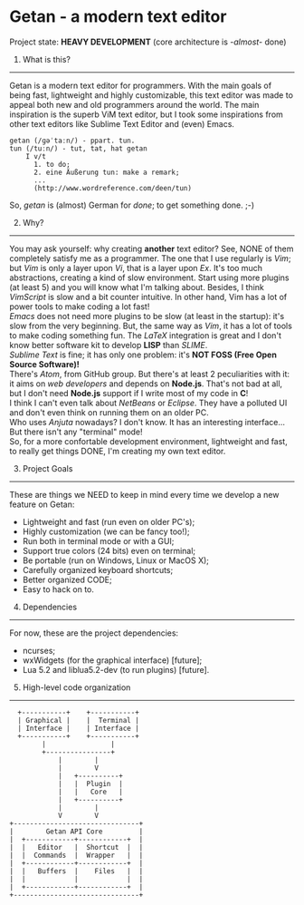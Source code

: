 Getan - a modern text editor
============================

Project state: **HEAVY DEVELOPMENT** (core architecture is *-almost-* done)

1. What is this?
----------------
Getan is a modern text editor for programmers. With the main goals of being
fast, lightweight and highly customizable, this text editor was made to appeal
both new and old programmers around the world. The main inspiration is the
superb ViM text editor, but I took some inspirations from other text editors
like Sublime Text Editor and (even) Emacs.

    getan (/ɡəˈtaːn/) - ppart. tun.
    tun (/tuːn/) - tut, tat, hat getan
        I v/t
          1. to do;
          2. eine Äußerung tun: make a remark;
          ...
          (http://www.wordreference.com/deen/tun)

So, *getan* is (almost) German for *done*; to get something done. ;-)

2. Why?
-------
You may ask yourself: why creating **another** text editor? See, NONE of them
completely satisfy me as a programmer. The one that I use regularly is *Vim*;
but *Vim* is only a layer upon *Vi*, that is a layer upon *Ex*. It's too much
abstractions, creating a kind of slow environment. Start using more plugins (at
least 5) and you will know what I'm talking about. Besides, I think *VimScript*
is slow and a bit counter intuitive. In other hand, Vim has a lot of power tools
to make coding a lot fast!<br />
*Emacs* does not need more plugins to be slow (at least in the startup): it's
slow from the very beginning. But, the same way as *Vim*, it has a lot of tools
to make coding something fun. The *LaTeX* integration is great and I don't know
better software kit to develop **LISP** than *SLIME*.<br />
*Sublime Text* is fine; it has only one problem: it's **NOT FOSS (Free Open
Source Software)!**<br />
There's *Atom*, from GitHub group. But there's at least 2 peculiarities with it:
it aims on *web developers* and depends on **Node.js**. That's not bad at all,
but I don't need **Node.js** support if I write most of my code in **C**!<br />
I think I can't even talk about *NetBeans* or *Eclipse*. They have a polluted UI
and don't even think on running them on an older PC.<br />
Who uses *Anjuta* nowadays? I don't know. It has an interesting interface... But
there isn't any "terminal" mode!<br />
So, for a more confortable development environment, lightweight and fast, to
really get things DONE, I'm creating my own text editor.

3. Project Goals
----------------
These are things we NEED to keep in mind every time we develop a new feature on
Getan:
  - Lightweight and fast (run even on older PC's);
  - Highly customization (we can be fancy too!);
  - Run both in terminal mode or with a GUI;
  - Support true colors (24 bits) even on terminal;
  - Be portable (run on Windows, Linux or MacOS X);
  - Carefully organized keyboard shortcuts;
  - Better organized CODE;
  - Easy to hack on to.

4. Dependencies
---------------
For now, these are the project dependencies:
  - ncurses;
  - wxWidgets (for the graphical interface) [future];
  - Lua 5.2 and liblua5.2-dev (to run plugins) [future].

5. High-level code organization
-------------------------------

      +-----------+    +-----------+
      | Graphical |    |  Terminal |
      | Interface |    | Interface |
      +-----------+    +-----------+
            |                |
            +----------------+
                |        |
                |        V
                |   +----------+
                |   |  Plugin  |
                |   |   Core   |
                |   +----------+
                |        |
                V        V
    +-------------------------------+
    |        Getan API Core         |
    |  +------------+------------+  |
    |  |   Editor   |  Shortcut  |  |
    |  |  Commands  |  Wrapper   |  |
    |  +------------+------------+  |
    |  |   Buffers  |    Files   |  |
    |  |            |            |  |
    |  +------------+------------+  |
    +-------------------------------+

